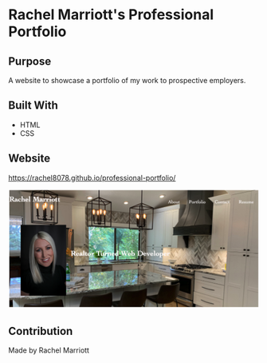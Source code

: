 # Rachel Marriott's Professional Portfolio

## Purpose
A website to showcase a portfolio of my work to prospective employers.

## Built With
* HTML
* CSS

## Website
https://rachel8078.github.io/professional-portfolio/

![](./assets/images/portfolio.png)

## Contribution
Made by Rachel Marriott